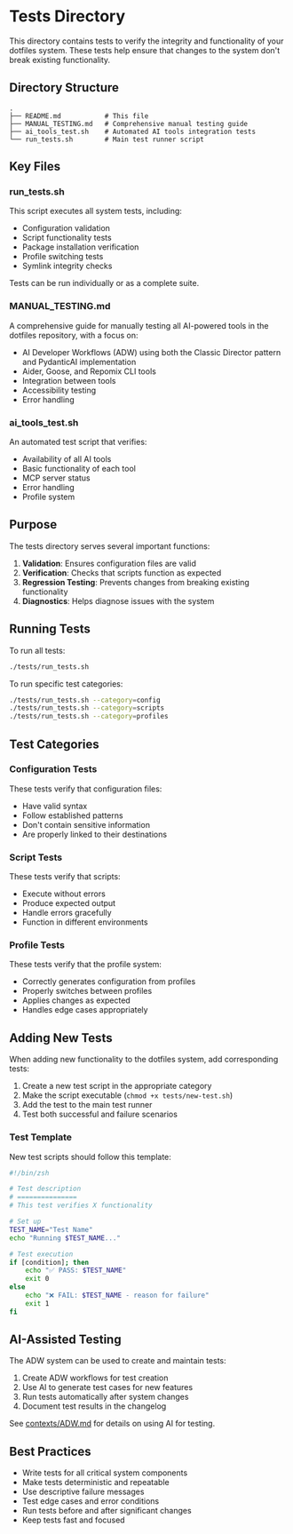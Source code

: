 # Tests Directory

This directory contains tests to verify the integrity and functionality of your dotfiles system. These tests help ensure that changes to the system don't break existing functionality.

## Directory Structure

```
.
├── README.md           # This file
├── MANUAL_TESTING.md   # Comprehensive manual testing guide
├── ai_tools_test.sh    # Automated AI tools integration tests
└── run_tests.sh        # Main test runner script
```

## Key Files

### run_tests.sh

This script executes all system tests, including:

- Configuration validation
- Script functionality tests
- Package installation verification
- Profile switching tests
- Symlink integrity checks

Tests can be run individually or as a complete suite.

### MANUAL_TESTING.md

A comprehensive guide for manually testing all AI-powered tools in the dotfiles repository, with a focus on:

- AI Developer Workflows (ADW) using both the Classic Director pattern and PydanticAI implementation
- Aider, Goose, and Repomix CLI tools
- Integration between tools
- Accessibility testing
- Error handling

### ai_tools_test.sh

An automated test script that verifies:

- Availability of all AI tools
- Basic functionality of each tool
- MCP server status
- Error handling
- Profile system

## Purpose

The tests directory serves several important functions:

1. **Validation**: Ensures configuration files are valid
2. **Verification**: Checks that scripts function as expected
3. **Regression Testing**: Prevents changes from breaking existing functionality
4. **Diagnostics**: Helps diagnose issues with the system

## Running Tests

To run all tests:

```bash
./tests/run_tests.sh
```

To run specific test categories:

```bash
./tests/run_tests.sh --category=config
./tests/run_tests.sh --category=scripts
./tests/run_tests.sh --category=profiles
```

## Test Categories

### Configuration Tests

These tests verify that configuration files:

- Have valid syntax
- Follow established patterns
- Don't contain sensitive information
- Are properly linked to their destinations

### Script Tests

These tests verify that scripts:

- Execute without errors
- Produce expected output
- Handle errors gracefully
- Function in different environments

### Profile Tests

These tests verify that the profile system:

- Correctly generates configuration from profiles
- Properly switches between profiles
- Applies changes as expected
- Handles edge cases appropriately

## Adding New Tests

When adding new functionality to the dotfiles system, add corresponding tests:

1. Create a new test script in the appropriate category
2. Make the script executable (`chmod +x tests/new-test.sh`)
3. Add the test to the main test runner
4. Test both successful and failure scenarios

### Test Template

New test scripts should follow this template:

```bash
#!/bin/zsh

# Test description
# ===============
# This test verifies X functionality

# Set up
TEST_NAME="Test Name"
echo "Running $TEST_NAME..."

# Test execution
if [condition]; then
    echo "✅ PASS: $TEST_NAME"
    exit 0
else
    echo "❌ FAIL: $TEST_NAME - reason for failure"
    exit 1
fi
```

## AI-Assisted Testing

The ADW system can be used to create and maintain tests:

1. Create ADW workflows for test creation
2. Use AI to generate test cases for new features
3. Run tests automatically after system changes
4. Document test results in the changelog

See [contexts/ADW.md](../contexts/ADW.md) for details on using AI for testing.

## Best Practices

- Write tests for all critical system components
- Make tests deterministic and repeatable
- Use descriptive failure messages
- Test edge cases and error conditions
- Run tests before and after significant changes
- Keep tests fast and focused 